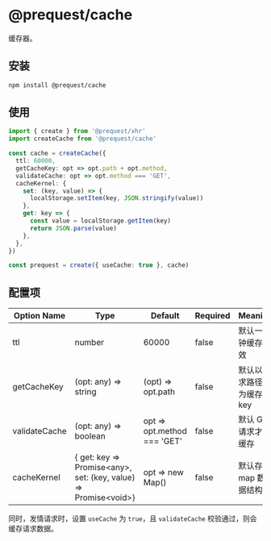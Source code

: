 # @prequest/cache

缓存器。

## 安装

```bash
npm install @prequest/cache
```

## 使用

```ts
import { create } from '@prequest/xhr'
import createCache from '@prequest/cache'

const cache = createCache({
  ttl: 60000,
  getCacheKey: opt => opt.path + opt.method,
  validateCache: opt => opt.method === 'GET',
  cacheKernel: {
    set: (key, value) => {
      localStorage.setItem(key, JSON.stringify(value))
    },
    get: key => {
      const value = localStorage.getItem(key)
      return JSON.parse(value)
    },
  },
})

const prequest = create({ useCache: true }, cache)
```

## 配置项

| Option Name   | Type                                                                | Default                     | Required | Meaning                      |
| ------------- | ------------------------------------------------------------------- | --------------------------- | -------- | ---------------------------- |
| ttl           | number                                                              | 60000                       | false    | 默认一分钟缓存失效           |
| getCacheKey   | (opt: any) => string                                                | (opt) => opt.path           | false    | 默认以请求路径作为缓存的 key |
| validateCache | (opt: any) => boolean                                               | opt => opt.method === 'GET' | false    | 默认 GET 请求才会缓存        |
| cacheKernel   | { get: key => Promise\<any\>, set: (key, value) => Promise\<void\>} | opt => new Map()            | false    | 默认存到 map 数据结构中      |

同时，发情请求时，设置 `useCache` 为 `true`，且 `validateCache` 校验通过，则会缓存请求数据。
